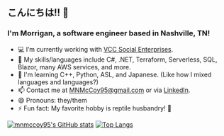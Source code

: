 ## こんにちは!! 🌺
### I'm Morrigan, a software engineer based in Nashville, TN!

<!--
**mnmccoy95/mnmccoy95** is a ✨ _special_ ✨ repository because its `README.md` (this file) appears on your GitHub profile.
-->


- 💻 I’m currently working with [VCC Social Enterprises](https://www.vacommunitycapital.org/).
- 💬 My skills/languages include C#, .NET, Terraform, Serverless, SQL, Blazor, many AWS services, and more.
- 🌱 I'm learning C++, Python, ASL, and Japanese.
(Like how I mixed languages and languages?)
- 📫 Contact me at MNMcCoy95@gmail.com or via [LinkedIn](http://linkedin.com/in/morrigan-mccoy).
- 😄 Pronouns: they/them
- ⚡ Fun fact: My favorite hobby is reptile husbandry! 🦎


[![mnmccoy95's GitHub stats](https://github-readme-stats.vercel.app/api?username=mnmccoy95&show_icons=true&hide_border=true&title_color=c28cf5&theme=dracula&icon_color=8c9ef5)](https://github.com/anuraghazra/github-readme-stats)
[![Top Langs](https://github-readme-stats.vercel.app/api/top-langs/?username=mnmccoy95&theme=dracula&layout=compact&hide_border=true&title_color=c28cf5)](https://github.com/anuraghazra/github-readme-stats)
